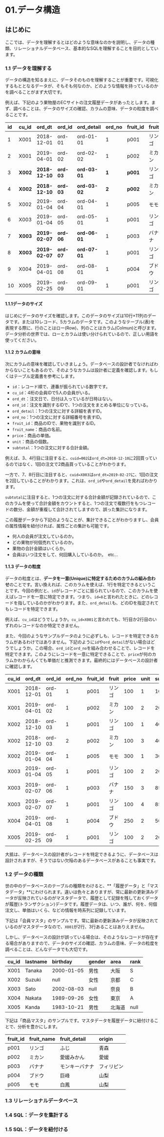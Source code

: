 # 01.データ構造

## はじめに

ここでは、データを理解するとはどのような意味なのかを説明し、データの種類、リレーショナルデータベース、基本的なSQLを理解することを目的としています。

### 1.1 データを理解する

データの構造を知るまえに、データそのものを理解することが重要です。可視化するもととなるデータが、そもそも何なのか、どのような情報を持っているのかを調べることがまず大切です。

例えば、下記のよう果物屋のECサイトの注文履歴データがあったとします。まず、調べることは、データのサイズの確認、カラムの意味、データの粒度を調べることです。

| id | cu\_id | ord\_dt | ord\_id | ord\_detail | ord\_no | fruit\_id | fruit | price | unit | subtotal |
| :--- | :--- | :--- | :--- | :--- | :--- | :--- | :--- | :--- | :--- | :--- |
| 1 | X001 | 2018-12-01 | ord-01 | ord-01-01 | 1 | p001 | リンゴ | 100 | 1 | 100 |
| 2 | X001 | 2019-04-01 | ord-02 | ord-02-02 | 1 | p002 | ミカン | 100 | 2 | 200 |
| 3 | **X002** | **2018-12-10** | **ord-03** | **ord-03-01** | **1** | **p001** | リンゴ | 100 | 1 | 400 |
| 4 | **X002** | **2018-12-10** | **ord-03** | **ord-03-02** | **2** | **p002** | ミカン | 100 | 3 | 400 |
| 5 | X002 | 2019-01-04 | ord-04 | ord-04-01 | 1 | p005 | モモ | 300 | 1 | 300 |
| 6 | X003 | 2019-01-04 | ord-05 | ord-05-01 | 1 | p001 | リンゴ | 100 | 2 | 200 |
| 7 | **X003** | **2019-02-07** | **ord-06** | **ord-06-01** | 1 | p003 | バナナ | 150 | 3 | 850 |
| 8 | **X003** | **2019-02-07** | **ord-07** | **ord-07-01** | 1 | p001 | リンゴ | 100 | 4 | 850 |
| 9 | X004 | 2019-04-01 | ord-08 | ord-08-01 | 1 | p004 | ブドウ | 250 | 2 | 500 |
| 10 | X005 | 2019-02-25 | ord-09 | ord-09-01 | 1 | p001 | リンゴ | 100 | 2 | 200 |

#### 1.1.1データのサイズ

はじめにデータのサイズを確認します。このデータのサイズは10行×11列のデータです。または10レコード、5カラムのデータです。このようなテーブル\(表\)を表現する際に、行のことはロー\(Row\)、列のことはカラム\(Colmun\)と呼びます。データ分析の世界では、ローとカラムは使い分けられているので、正しい用語を使ってください。

#### 1.1.2 カラムの意味

次にカラムの意味を確認していきましょう。データベースの設計者でなければわからないこともあるので、そのようなカラムは設計者に定義を確認します。もしくはテーブル定義書を参考にします。

* `id`：レコード順で、連番が振られている数字です。
* `cu_id`：4桁の会員IDで5人の会員がいる。
* `ord_dt`：注文日で、日付は入っているが日時はない。
* `ord_id`：注文を識別するIDで、1つの注文をまとめる単位になっている。
* `ord_detail`：1つの注文に対する詳細を表すID。
* `ord_no`：1つの注文に対する詳細番号を表すID。
* `fruit_id`：商品のIDで、果物を識別するID。
* `fruit_name`：商品の名前。
* `price`：商品の単価。
* `unit`：商品の個数。
* `subtotal`：1つの注文に対する合計金額。

例えば、3、4行目に注目すると、`cuid=002`は`ord_dt=2018-12-10`に2回買っているのではなく、1回の注文で2商品買っていることがわかります。

一方で、7、8行目に注目すると、`cuid=X003`は`ord_dt=2019-02-27`に、1回の注文を2回していることがわかります。これは、`ord_id`や`ord_detail`を見ればわかります。

`subtotal`に注目すると、1つの注文に対する合計金額が記録されているので、このカラムを使って合計金額をカウントすると、1つの注文で複数行をもつレコードの数分、金額が重複して合計されてしますので、誤った集計になります。

この履歴データから下記のようなことが、集計できることがわかりますし、会員の属性情報を紐付ければ、属性ごとの集計も可能です。

* 何人の会員が注文しているのか。
* どの果物が何個売れているのか。
* 果物の合計金額はいくらか。
* 会員はいつ注文をして、何回購入しているのか。　etc...

#### 1.1.3 データの粒度

データの粒度とは、**データを一意\(Unique\)に特定するためのカラムの組み合わせ**のことです。言い換えれば、このカラムを使えば、1行を特定できるということです。今回の例だと、`id`がレコードごとに振られているので、このカラムを使えばレコードを一意に特定できます。つまり、`id=8`と言われたときに、どのレコードを指しているのかがわかります。また、`ord_detail`も、どのIDを指定されてもレコードを特定できます。

例えば、`cu_id`はどうでしょうか。`cu_id=X001`と言われても、1行目か2行目のいずれのレコードなのか特定できません。

また、今回のようなサンプルデータのように必ずしも、レコードを特定できるカラムがあるわけではありません。下記のように`id`や`ord_detail`がない場合はどうでしょうか。この場合、`ord_id`と`ord_no`を組み合わせることで、レコードを特定できます。このようにレコードを一意に特定できることで、`price`が何のカラムかわからんくても単価だと推測できます。最終的にはデータベースの設計者に確認します。

| cu\_id | ord\_dt | ord\_id | ord\_no | fruit\_id | fruit | price | unit | subtotal |
| :--- | :--- | :--- | :--- | :--- | :--- | :--- | :--- | :--- |
| X001 | 2018-12-01 | ord-01 | 1 | p001 | リンゴ | 100 | 1 | 100 |
| X001 | 2019-04-01 | ord-02 | 1 | p002 | ミカン | 100 | 2 | 200 |
| X002 | 2018-12-10 | ord-03 | 1 | p001 | リンゴ | 100 | 1 | 400 |
| X002 | 2018-12-10 | ord-03 | 2 | p002 | ミカン | 100 | 3 | 400 |
| X002 | 2019-01-04 | ord-04 | 1 | p005 | モモ | 300 | 1 | 300 |
| X003 | 2019-01-04 | ord-05 | 1 | p001 | リンゴ | 100 | 2 | 200 |
| X003 | 2019-02-07 | ord-06 | 1 | p003 | バナナ | 150 | 3 | 850 |
| X003 | 2019-02-07 | ord-07 | 1 | p001 | リンゴ | 100 | 4 | 850 |
| X004 | 2019-04-01 | ord-08 | 1 | p004 | ブドウ | 250 | 2 | 500 |
| X005 | 2019-02-25 | ord-09 | 1 | p001 | リンゴ | 100 | 2 | 200 |

大抵は、データベースの設計者がレコードを特定できるように、データベースは設計されますが、そうではない欠陥のあるデータベースがあることも事実です。

### 1.2 データの種類

世の中のデータベースのテーブルの種類をわけると、**「履歴データ」と「マスタデータ」**にわけられます。違いは色々とありますが、常に最新の更新済みデータが反映されているのがマスタデータで、履歴として記録を残しておくデータが履歴\(トランザクション\)データです。履歴データは、いつ、誰が、何を、何個注文し、単価はいくら、などの情報を時系列に記録しています。

下記は「会員マスタ」のサンプルです。常に最新の更新済みデータが反映されているのがマスタデータなので、`X001`が2行、3行あることはありえません。

しかし、データベースの設計が誤っている場合は、そのようなレコードが存在する場合がありますので、データのサイズの確認、カラムの意味、データの粒度を調べることは、どんなデータでも大切です。

| cu\_id | lastname | birthday | gender | area | rank |
| :--- | :--- | :--- | :--- | :--- | :--- |
| X001 | Tanaka | 2000-01-05 | 男性 | 大阪 | S |
| X002 | Suzuki | null | 女性 | 京都 | C |
| X003 | Sato | 2002-08-03 | null | 奈良 | B |
| X004 | Nakata | 1989-09-26 | 女性 | 東京 | A |
| X005 | Kanda | 1983-10-21 | 男性 | 北海道 | null |

下記は「商品マスタ」のサンプルです。マスタデータを履歴データに紐付けることで、分析を豊かにします。

| fruit\_id | fruit\_name | fruit\_detail | origin |
| :--- | :--- | :--- | :--- |
| p001 | リンゴ | ふじ | 青森 |
| p002 | ミカン | 愛媛みかん | 愛媛 |
| p003 | バナナ | モンキーバナナ | フィリピン |
| p004 | ブドウ | 巨峰 | 山梨 |
| p005 | モモ | 白鳳 | 山梨 |

### 1.3 リレーショナルデータベース

### 1.4 SQL：データを集計する

### 1.5 SQL：データを紐付ける





### 



